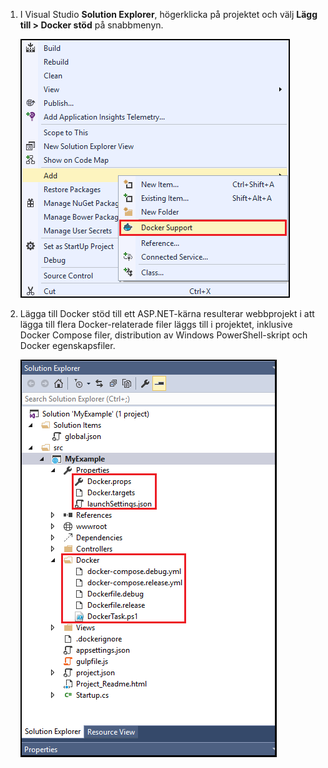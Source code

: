 1. I Visual Studio **Solution Explorer**, högerklicka på projektet och välj **Lägg till > Docker stöd** på snabbmenyn.
   
    ![Lägga till stöd för Docker snabbmenyn](media/vs-azure-tools-docker-add-docker-support/docker-support-context-menu.png)
2. Lägga till Docker stöd till ett ASP.NET-kärna resulterar webbprojekt i att lägga till flera Docker-relaterade filer läggs till i projektet, inklusive Docker Compose filer, distribution av Windows PowerShell-skript och Docker egenskapsfiler. 
   
    ![Docker-filer som läggs till i projektet](media/vs-azure-tools-docker-add-docker-support/docker-files-added.png)


